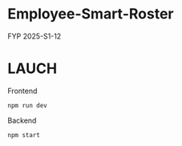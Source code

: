 # Employee-Smart-Roster
FYP 2025-S1-12

# LAUCH
Frontend
```
npm run dev
```

Backend
```
npm start
```